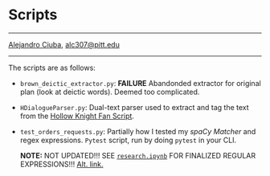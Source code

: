# Scripts
***
[Alejandro Ciuba](https://alejandrociuba.github.io), alc307@pitt.edu
***
The scripts are as follows:
- `brown_deictic_extractor.py`: **FAILURE** Abandonded extractor for original plan (look at deictic words). Deemed too complicated.
- `HDialogueParser.py`: Dual-text parser used to extract and tag the text from the [Hollow Knight Fan Script](https://docs.google.com/document/d/17zFS-WaLwkEw-4UV3ByH2SCmkAjQHHRY5_izHbdKSdI/edit?usp=sharing).
- `test_orders_requests.py`: Partially how I tested my _spaCy Matcher_ and regex expressions. `Pytest` script, run by doing `pytest` in your CLI.

    **NOTE:** NOT UPDATED!!! SEE [`research.ipynb`](https://github.com/Data-Science-for-Linguists-2022/Pragmatics-In-Video-Games/blob/main/notebooks/research.ipynb) FOR FINALIZED REGULAR EXPRESSIONS!!! [Alt. link.](https://nbviewer.jupyter.org/github/Data-Science-for-Linguists-2022/Pragmatics-In-Video-Games/blob/main/notebooks/research.ipynb)